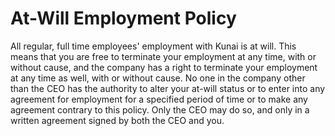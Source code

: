 # At-Will Employment Policy

All regular, full time employees' employment with Kunai is at will. This means that you are free to terminate your employment at any time, with or without cause, and the company has a right to terminate your employment at any time as well, with or without cause. No one in the company other than the CEO has the authority to alter your at-will status or to enter into any agreement for employment for a specified period of time or to make any agreement contrary to this policy. Only the CEO may do so, and only in a written agreement signed by both the CEO and you.

